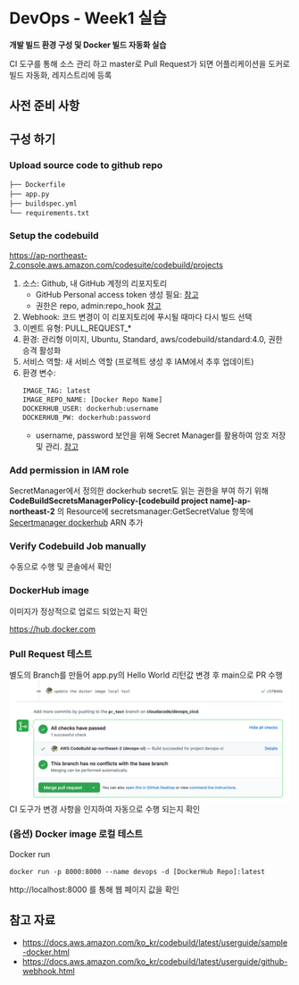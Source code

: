 # DevOps - Week1 실습 

__개발 빌드 환경 구성 및 Docker 빌드 자동화 실습__

CI 도구를 통해 소스 관리 하고 master로 Pull Request가 되면 어플리케이션을 도커로 빌드 자동화, 레지스트리에 등록

## 사전 준비 사항

## 구성 하기

### Upload source code to github repo

```bash
├── Dockerfile
├── app.py
├── buildspec.yml
└── requirements.txt
```

### Setup the codebuild

https://ap-northeast-2.console.aws.amazon.com/codesuite/codebuild/projects

1. 소스: Github, 내 GitHub 계정의 리포지토리
   - GitHub Personal access token 생성 필요: [참고](https://docs.github.com/en/free-pro-team@latest/github/authenticating-to-github/creating-a-personal-access-token)
   - 권한은 repo, admin:repo_hook [참고](https://docs.aws.amazon.com/codebuild/latest/userguide/access-tokens.html#access-tokens-github)
2. Webhook: 코드 변경이 이 리포지토리에 푸시될 때마다 다시 빌드 선택
3. 이벤트 유형: PULL_REQUEST_*
4. 환경: 관리형 이미지, Ubuntu, Standard, aws/codebuild/standard:4.0, 권한 승격 활성화
5. 서비스 역할: 새 서비스 역할 (프로젝트 생성 후 IAM에서 추후 업데이트)
6. 환경 변수:
   ```
   IMAGE_TAG: latest
   IMAGE_REPO_NAME: [Docker Repo Name]
   DOCKERHUB_USER: dockerhub:username
   DOCKERHUB_PW: dockerhub:password
   ```
   - username, password 보안을 위해 Secret Manager를 활용하여 암호 저장 및 관리. [참고](https://aws.amazon.com/premiumsupport/knowledge-center/codebuild-docker-pull-image-error/?nc1=h_ls#Store_your_DockerHub_credentials_with_AWS_Secrets_Manager) 

### Add permission in IAM role

SecretManager에서 정의한 dockerhub secret도 읽는 권한을 부여 하기 위해 
__CodeBuildSecretsManagerPolicy-[codebuild project name]-ap-northeast-2__
의 Resource에 secretsmanager:GetSecretValue 항목에 [Secertmanager dockerhub](https://ap-northeast-2.console.aws.amazon.com/secretsmanager/home?region=ap-northeast-2#/secret?name=dockerhub) ARN 추가

### Verify Codebuild Job manually

수동으로 수행 및 콘솔에서 확인

### DockerHub image 

이미지가 정상적으로 업로드 되었는지 확인 

https://hub.docker.com

### Pull Request 테스트

별도의 Branch를 만들어 app.py의 Hello World 리턴값 변경 후 main으로 PR 수행
![PR](build_process_by_github_webhook.png)
CI 도구가 변경 사항을 인지하여 자동으로 수행 되는지 확인

### (옵션) Docker image 로컬 테스트

Docker run
```
docker run -p 8000:8000 --name devops -d [DockerHub Repo]:latest
```

http://localhost:8000 를 통해 웹 페이지 값을 확인

## 참고 자료

- https://docs.aws.amazon.com/ko_kr/codebuild/latest/userguide/sample-docker.html
- https://docs.aws.amazon.com/ko_kr/codebuild/latest/userguide/github-webhook.html
